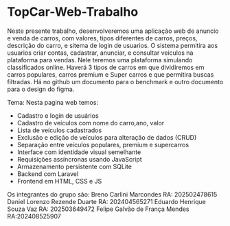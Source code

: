 # TopCar-Web-Trabalho

Neste presente trabalho, desenvolveremos uma aplicação web de anuncio e venda de carros, com valores, tipos diferentes de carros, preços, descrição do carro, e sitema de login de usuarios.
O sistema permitira aos usuarios criar contas, cadastrar, anunciar, e consultar veiculos na plataforma para vendas. Nele teremos uma plataforma simulando classificados online.
Haverá 3 tipos de carros em que dividiremos em carros populares, carros premium e Super carros e que permitira buscas filtradas.
Há no github um documento para o benchmark e outro documento para o design do figma.

Tema:
Nesta pagina web temos:
- Cadastro e login de usuários
- Cadastro de veículos com nome do carro,ano, valor
- Lista de veículos cadastrados
- Exclusão e edição de veículos para alteração de dados (CRUD)
- Separação entre veículos populares, premium e supercarros
- Interface com identidade visual semelhante
- Requisições assíncronas usando JavaScript
- Armazenamento persistente com SQLite
- Backend com Laravel
- Frontend em HTML, CSS e JS


Os integrantes do grupo são:
Breno Carlini Marcondes   RA: 202502478615
Daniel Lorenzo Rezende Duarte   RA: 202404565271
Eduardo Henrique Souza Vaz   RA: 202503649472
Felipe Galvão de França Mendes   RA:202408525907 


